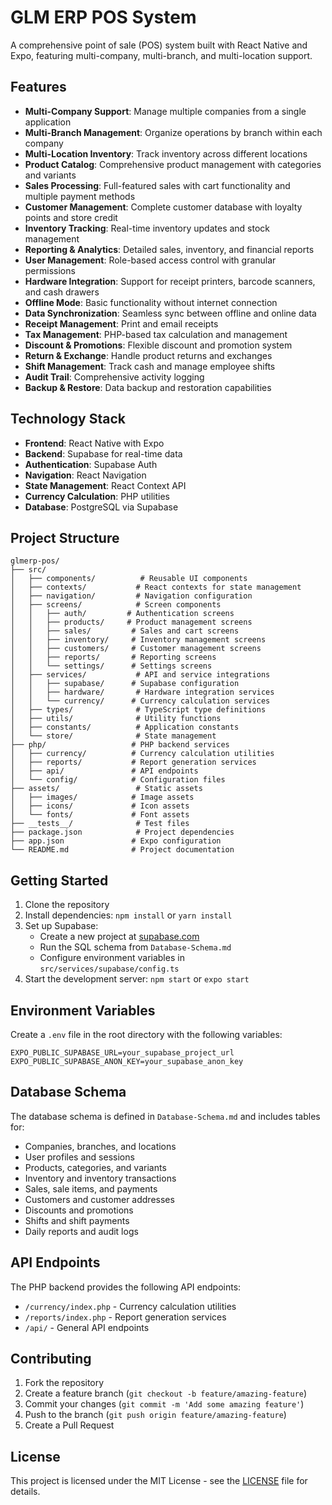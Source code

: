 # GLM ERP POS System

A comprehensive point of sale (POS) system built with React Native and Expo, featuring multi-company, multi-branch, and multi-location support.

## Features

- **Multi-Company Support**: Manage multiple companies from a single application
- **Multi-Branch Management**: Organize operations by branch within each company
- **Multi-Location Inventory**: Track inventory across different locations
- **Product Catalog**: Comprehensive product management with categories and variants
- **Sales Processing**: Full-featured sales with cart functionality and multiple payment methods
- **Customer Management**: Complete customer database with loyalty points and store credit
- **Inventory Tracking**: Real-time inventory updates and stock management
- **Reporting & Analytics**: Detailed sales, inventory, and financial reports
- **User Management**: Role-based access control with granular permissions
- **Hardware Integration**: Support for receipt printers, barcode scanners, and cash drawers
- **Offline Mode**: Basic functionality without internet connection
- **Data Synchronization**: Seamless sync between offline and online data
- **Receipt Management**: Print and email receipts
- **Tax Management**: PHP-based tax calculation and management
- **Discount & Promotions**: Flexible discount and promotion system
- **Return & Exchange**: Handle product returns and exchanges
- **Shift Management**: Track cash and manage employee shifts
- **Audit Trail**: Comprehensive activity logging
- **Backup & Restore**: Data backup and restoration capabilities

## Technology Stack

- **Frontend**: React Native with Expo
- **Backend**: Supabase for real-time data
- **Authentication**: Supabase Auth
- **Navigation**: React Navigation
- **State Management**: React Context API
- **Currency Calculation**: PHP utilities
- **Database**: PostgreSQL via Supabase

## Project Structure

```
glmerp-pos/
├── src/
│   ├── components/          # Reusable UI components
│   ├── contexts/           # React contexts for state management
│   ├── navigation/         # Navigation configuration
│   ├── screens/            # Screen components
│   │   ├── auth/         # Authentication screens
│   │   ├── products/     # Product management screens
│   │   ├── sales/         # Sales and cart screens
│   │   ├── inventory/     # Inventory management screens
│   │   ├── customers/     # Customer management screens
│   │   ├── reports/       # Reporting screens
│   │   └── settings/      # Settings screens
│   ├── services/           # API and service integrations
│   │   ├── supabase/      # Supabase configuration
│   │   ├── hardware/       # Hardware integration services
│   │   └── currency/      # Currency calculation services
│   ├── types/              # TypeScript type definitions
│   ├── utils/              # Utility functions
│   ├── constants/          # Application constants
│   └── store/              # State management
├── php/                   # PHP backend services
│   ├── currency/          # Currency calculation utilities
│   ├── reports/           # Report generation services
│   ├── api/               # API endpoints
│   └── config/            # Configuration files
├── assets/                 # Static assets
│   ├── images/            # Image assets
│   ├── icons/             # Icon assets
│   └── fonts/             # Font assets
├── __tests__/              # Test files
├── package.json            # Project dependencies
├── app.json               # Expo configuration
└── README.md              # Project documentation
```

## Getting Started

1. Clone the repository
2. Install dependencies: `npm install` or `yarn install`
3. Set up Supabase:
   - Create a new project at [supabase.com](https://supabase.com)
   - Run the SQL schema from `Database-Schema.md`
   - Configure environment variables in `src/services/supabase/config.ts`
4. Start the development server: `npm start` or `expo start`

## Environment Variables

Create a `.env` file in the root directory with the following variables:

```
EXPO_PUBLIC_SUPABASE_URL=your_supabase_project_url
EXPO_PUBLIC_SUPABASE_ANON_KEY=your_supabase_anon_key
```

## Database Schema

The database schema is defined in `Database-Schema.md` and includes tables for:

- Companies, branches, and locations
- User profiles and sessions
- Products, categories, and variants
- Inventory and inventory transactions
- Sales, sale items, and payments
- Customers and customer addresses
- Discounts and promotions
- Shifts and shift payments
- Daily reports and audit logs

## API Endpoints

The PHP backend provides the following API endpoints:

- `/currency/index.php` - Currency calculation utilities
- `/reports/index.php` - Report generation services
- `/api/` - General API endpoints

## Contributing

1. Fork the repository
2. Create a feature branch (`git checkout -b feature/amazing-feature`)
3. Commit your changes (`git commit -m 'Add some amazing feature'`)
4. Push to the branch (`git push origin feature/amazing-feature`)
5. Create a Pull Request

## License

This project is licensed under the MIT License - see the [LICENSE](LICENSE) file for details.